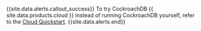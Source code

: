 {{site.data.alerts.callout_success}}
To try CockroachDB {{ site.data.products.cloud }} instead of running CockroachDB yourself, refer to the <a href="cockroachcloud/quickstart.md">Cloud Quickstart</a>.
{{site.data.alerts.end}}
